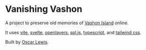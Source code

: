 # Vanishing Vashon

A project to preserve old memories of [Vashon Island](https://en.wikipedia.org/wiki/Vashon%2C_Washington) online.

It uses [vite](https://vitejs.dev/), [svelte](https://svelte.dev/), [openlayers](https://openlayers.org/), [spl.js](https://github.com/jvail/spl.js), [typescript](https://www.typescriptlang.org/), and [tailwind css](https://tailwindcss.com/).

Built by [Oscar Lewis](https://oscarlewis.dev/).

